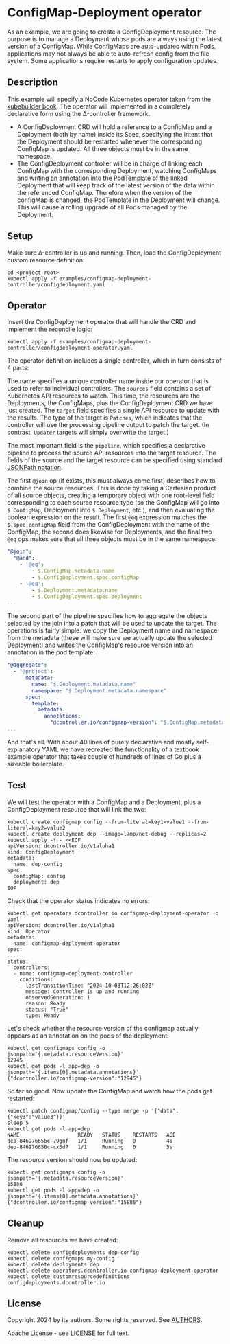 # ConfigMap-Deployment operator

As an example, we are going to create a ConfigDeployment resource. The purpose is to manage a
Deployment whose pods are always using the latest version of a ConfigMap. While ConfigMaps are
auto-updated within Pods, applications may not always be able to auto-refresh config from the file
system. Some applications require restarts to apply configuration updates.

## Description

This example will specify a NoCode Kubernetes operator taken from the [kubebuilder
book](https://book.kubebuilder.io/reference/watching-resources/externally-managed.html?highlight=configmap#watch-linked-resources). The
operator will implemented in a completely declarative form using the Δ-controller framework.

- A ConfigDeployment CRD will hold a reference to a ConfigMap and a Deployment (both by name)
  inside its Spec, specifying the intent that the Deployment should be restarted whenever the
  corresponding ConfigMap is updated. All three objects must be in the same namespace.
- The ConfigDeployment controller will be in charge of linking each ConfigMap with the
  corresponding Deployment, watching ConfigMaps and writing an annotation into the PodTemplate of
  the linked Deployment that will keep track of the latest version of the data within the
  referenced ConfigMap. Therefore when the version of the configMap is changed, the PodTemplate in
  the Deployment will change. This will cause a rolling upgrade of all Pods managed by the
  Deployment.

## Setup

Make sure Δ-controller is up and running. Then, load the ConfigDeployment custom resource definition:

```console
cd <project-root>
kubectl apply -f examples/configmap-deployment-controller/configdeployment.yaml
```

## Operator

Insert the ConfigDeployment operator that will handle the CRD and implement the reconcile logic:

```console
kubectl apply -f examples/configmap-deployment-controller/configdeployment-operator.yaml
```

The operator definition includes a single controller, which in turn consists of 4 parts:

The name specifies a unique controller name inside our operator that is used to refer to individual
controllers. The `sources` field contains a set of Kubernetes API resources to watch. This time,
the resources are the Deployments, the ConfigMaps, plus the ConfigDeployment CRD we have just
created. The `target` field specifies a single API resource to update with the results. The type of
the target is `Patches`, which indicates that the controller will use the processing pipeline
output to patch the target. (In contrast, `Updater` targets will simply overwrite the target.)

The most important field is the `pipeline`, which specifies a declarative pipeline to process the
source API resources into the target resource. The fields of the source and the target resource can
be specified using standard [JSONPath notation](https://datatracker.ietf.org/doc/html/rfc9535).

The first `@join` op (if exists, this must always come first) describes how to combine the source
resources. This is done by taking a Cartesian product of all source objects, creating a temporary
object with one root-level field corresponding to each source resource type (so the ConfigMap will
go into `$.ConfigMap`, Deployment into `$.Deployment`, etc.), and then evaluating the boolean
expression on the result. The first `@eq` expression matches the `$.spec.configMap` field from the
ConfigDeployment with the name of the ConfigMap, the second does likewise for Deployments, and the
final two `@eq` ops makes sure that all three objects must be in the same namespace:

```yaml
"@join":
  "@and":
    - '@eq':
        - $.ConfigMap.metadata.name
        - $.ConfigDeployment.spec.configMap
    - '@eq':
        - $.Deployment.metadata.name
        - $.ConfigDeployment.spec.deployment
...
```

The second part of the pipeline specifies how to aggregate the objects selected by the join into a
patch that will be used to update the target. The operations is fairly simple: we copy the
Deployment name and namespace from the metadata (these will make sure we actually update the
selected Deployment) and writes the ConfigMap's resource version into an annotation in the pod
template:

```yaml
"@aggregate":
  - "@project":
      metadata:
        name: "$.Deployment.metadata.name"
        namespace: "$.Deployment.metadata.namespace"
      spec:
        template:
          metadata:
            annotations:
              "dcontroller.io/configmap-version": "$.ConfigMap.metadata.resourceVersion"
...
```

And that's all. With about 40 lines of purely declarative and mostly self-explanatory YAML we have
recreated the functionality of a textbook example operator that takes couple of hundreds of lines
of Go plus a sizeable boilerplate.

## Test

We will test the operator with a ConfigMap and a Deployment, plus a ConfigDeployment resource that will link the two:

```console
kubectl create configmap config --from-literal=key1=value1 --from-literal=key2=value2
kubectl create deployment dep --image=l7mp/net-debug --replicas=2
kubectl apply -f - <<EOF
apiVersion: dcontroller.io/v1alpha1
kind: ConfigDeployment
metadata:
  name: dep-config
spec:
  configMap: config
  deployment: dep
EOF
```

Check that the operator status indicates no errors:

```console
kubectl get operators.dcontroller.io configmap-deployment-operator -o yaml
apiVersion: dcontroller.io/v1alpha1
kind: Operator
metadata:
  name: configmap-deployment-operator
spec:
...
status:
  controllers:
  - name: configmap-deployment-controller
    conditions:
    - lastTransitionTime: "2024-10-03T12:26:02Z"
      message: Controller is up and running
      observedGeneration: 1
      reason: Ready
      status: "True"
      type: Ready
```

Let's check whether the resource version of the configmap actually appears as an annotation on the
pods of the deployment:

```console
kubectl get configmaps config -o jsonpath='{.metadata.resourceVersion}'
12945
kubectl get pods -l app=dep -o jsonpath='{.items[0].metadata.annotations}'
{"dcontroller.io/configmap-version":"12945"}
```

So far so good. Now update the ConfigMap and watch how the pods get restarted:

```console
kubectl patch configmap/config --type merge -p '{"data":{"key3":"value3"}}'
sleep 5
kubectl get pods -l app=dep 
NAME                   READY   STATUS    RESTARTS   AGE
dep-846976656c-79gnf   1/1     Running   0          4s
dep-846976656c-cx5d7   1/1     Running   0          5s
```

The resource version should now be updated:

```console
kubectl get configmaps config -o jsonpath='{.metadata.resourceVersion}'
15886
kubectl get pods -l app=dep -o jsonpath='{.items[0].metadata.annotations}'
{"dcontroller.io/configmap-version":"15886"}
```

## Cleanup

Remove all resources we have created:

```console
kubectl delete configdeployments dep-config
kubectl delete configmaps my-config
kubectl delete deployments dep
kubectl delete operators.dcontroller.io configmap-deployment-operator
kubectl delete customresourcedefinitions configdeployments.dcontroller.io
```

## License

Copyright 2024 by its authors. Some rights reserved. See [AUTHORS](AUTHORS).

Apache License - see [LICENSE](LICENSE) for full text.

